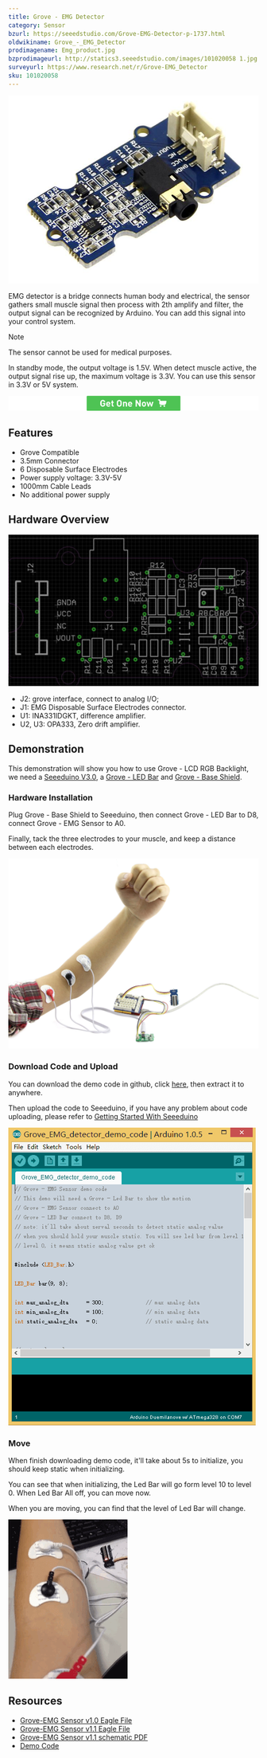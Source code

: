 ```yaml
---
title: Grove - EMG Detector
category: Sensor
bzurl: https://seeedstudio.com/Grove-EMG-Detector-p-1737.html
oldwikiname: Grove_-_EMG_Detector
prodimagename: Emg_product.jpg
bzprodimageurl: http://statics3.seeedstudio.com/images/101020058 1.jpg
surveyurl: https://www.research.net/r/Grove-EMG_Detector
sku: 101020058
---
```


![](https://github.com/SeeedDoc/WikiMigrationSync/raw/master/docs/assets/Grove-EMG_Detector/img/Emg_product.jpg)

EMG detector is a bridge connects human body and electrical, the sensor gathers small muscle signal then process with 2th amplify and filter, the output signal can be recognized by Arduino. You can add this signal into your control system. 

<div class="admonition danger">
<p class="admonition-title">Note</p>
The sensor cannot be used for medical purposes.
</div>

In standby mode, the output voltage is 1.5V. When detect muscle active, the output signal rise up, the maximum voltage is 3.3V. You can use this sensor in 3.3V or 5V system.

[![](https://github.com/SeeedDoc/WikiMigrationSync/raw/master/docs/assets/common/Get_One_Now_Banner.png)](http://www.seeedstudio.com/Grove-EMG-Detector-p-1737.html)

Features
--------

-   Grove Compatible
-   3.5mm Connector
-   6 Disposable Surface Electrodes
-   Power supply voltage: 3.3V-5V
-   1000mm Cable Leads
-   No additional power supply

Hardware Overview
------------------

![](https://github.com/SeeedDoc/WikiMigrationSync/raw/master/docs/assets/Grove-EMG_Detector/img/Grove_EMG_detector.jpg)

-   J2: grove interface, connect to analog I/O;
-   J1: EMG Disposable Surface Electrodes connector.
-   U1: INA331IDGKT, difference amplifier.
-   U2, U3: OPA333, Zero drift amplifier.

Demonstration
-------------

This demonstration will show you how to use Grove - LCD RGB Backlight, we need a [Seeeduino V3.0](http://www.seeedstudio.com/depot/seeeduino-v30-atmega-328p-p-669.html), a [Grove - LED Bar](/Grove-LED_Bar) and [Grove - Base Shield](/Grove-Base_Shield_V1.2).

### Hardware Installation

Plug Grove - Base Shield to Seeeduino, then connect Grove - LED Bar to D8, connect Grove - EMG Sensor to A0.

Finally, tack the three electrodes to your muscle, and keep a distance between each electrodes.

![](https://github.com/SeeedDoc/WikiMigrationSync/raw/master/docs/assets/Grove-EMG_Detector/img/Emg_connect.jpg)

### Download Code and Upload

You can download the demo code in github, click [here](https://github.com/Seeed-Studio/Grove_EMG_detector_demo_code/), then extract it to anywhere.

Then upload the code to Seeeduino, if you have any problem about code uploading, please refer to [Getting Started With Seeeduino](/Getting_Started_with_Seeeduino)

![](https://github.com/SeeedDoc/WikiMigrationSync/raw/master/docs/assets/Grove-EMG_Detector/img/Emg_ide.png)

### Move

When finish downloading demo code, it'll take about 5s to initialize, you should keep static when initializing.

You can see that when initializing, the Led Bar will go form level 10 to level 0. When Led Bar All off, you can move now.

When you are moving, you can find that the level of Led Bar will change.

![](https://github.com/SeeedDoc/WikiMigrationSync/raw/master/docs/assets/Grove-EMG_Detector/img/Grove_emg_demo_2.gif)

Resources
--------

-   [Grove-EMG Sensor v1.0 Eagle File](https://github.com/SeeedDoc/WikiMigrationSync/raw/master/docs/assets/Grove-EMG_Detector/res/Grove-EMG_Sensor_v1.0.zip)
-   [Grove-EMG Sensor v1.1 Eagle File](https://github.com/SeeedDoc/WikiMigrationSync/raw/master/docs/assets/Grove-EMG_Detector/res/Grove-EMG_Sensor_v1.1_Eagle.zip)
-   [Grove-EMG Sensor v1.1 schematic PDF](https://github.com/SeeedDoc/WikiMigrationSync/raw/master/docs/assets/Grove-EMG_Detector/res/Grove-EMG_Sensor_v1.1_SCH.pdf)
-   [Demo Code](https://github.com/Seeed-Studio/Grove_EMG_detector_demo_code)

<!-- This Markdown file was created from http://www.seeedstudio.com/wiki/Grove_-_EMG_Detector -->
